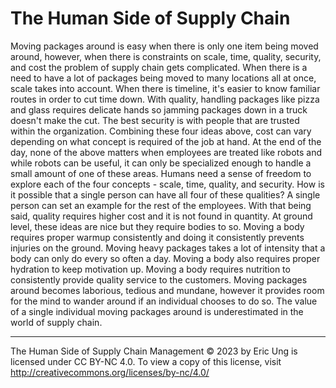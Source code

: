 # The Human Side of Supply Chain

Moving packages around is easy when there is only one item being moved around, however, when there is constraints on scale, time, quality, security, and cost the problem of supply chain gets complicated.
When there is a need to have a lot of packages being moved to many locations all at once, scale takes into account. 
When there is timeline, it's easier to know familiar routes in order to cut time down.
With quality, handling packages like pizza and glass requires delicate hands so jamming packages down in a truck doesn't make the cut.
The best security is with people that are trusted within the organization.
Combining these four ideas above, cost can vary depending on what concept is required of the job at hand.
At the end of the day, none of the above matters when employees are treated like robots and while robots can be useful, it can only be specialized enough to handle a small amount of one of these areas. 
Humans need a sense of freedom to explore each of the four concepts - scale, time, quality, and security. 
How is it possible that a single person can have all four of these qualities? 
A single person can set an example for the rest of the employees. 
With that being said, quality requires higher cost and it is not found in quantity.
At ground level, these ideas are nice but they require bodies to so.
Moving a body requires proper warmup consistently and doing it consistently prevents injuries on the ground.
Moving heavy packages takes a lot of intensity that a body can only do every so often a day.
Moving a body also requires proper hydration to keep motivation up.
Moving a body requires nutrition to consistently provide quality service to the customers.
Moving packages around becomes laborious, tedious and mundane, however it provides room for the mind to wander around if an individual chooses to do so.
The value of a single individual moving packages around is underestimated in the world of supply chain.

-----

The Human Side of Supply Chain Management © 2023 by Eric Ung is licensed under CC BY-NC 4.0. To view a copy of this license, visit http://creativecommons.org/licenses/by-nc/4.0/

